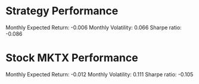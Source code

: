 # Strategy Performance
Monthly Expected Return: -0.006
Monthly Volatility: 0.066
Sharpe ratio: -0.086
# Stock MKTX Performance
Monthly Expected Return: -0.012
Monthly Volatility: 0.111
Sharpe ratio: -0.105
